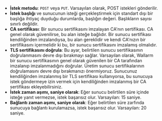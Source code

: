 * **İstek metodu**: `POST` veya `PUT`. Varsayılan olarak, POST istekleri gönderilir.
* **İstek başlığı** ve sunucunun isteği gerçekleştirmek için standart dışı bir başlığa ihtiyaç duyduğu durumlarda, başlığın değeri. Başlıkların sayısı sınırlı değildir.
* **CA sertifikası**: Bir sunucu sertifikasını imzalayan CA'nın sertifikası. CA genel olarak güvenilirse, bu alan isteğe bağlıdır. Bir sunucu sertifikası kendiliğinden imzalandıysa, bu alan gereklidir ve kendi CA'nızın bir sertifikasını içermelidir ki bu, bir sunucu sertifikasını imzalamış olmalıdır.
* **TLS sertifikasını doğrula**: Bu ayar, belirtilen sunucu sertifikasının doğrulanmasını devre dışı bırakmayı sağlar. Varsayılan olarak, Wallarm bir sunucu sertifikasının genel olarak güvenilen bir CA tarafından imzalanıp imzalanmadığını doğrular. Üretim sunucu sertifikalarının doğrulamasını devre dışı bırakmanızı önermiyoruz. Sunucunuz kendiliğinden imzalanmış bir TLS sertifikası kullanıyorsa, bu sunucuya istek göndermeye izin vermek için kendiliğinden imzalanmış bir CA sertifikası ekleyebilirsiniz.
* **İstek zaman aşımı, saniye olarak**: Eğer sunucu belirtilen süre içinde isteğe yanıt vermezse, istek başarısız olur. Varsayılan: 15 saniye.
* **Bağlantı zaman aşımı, saniye olarak**: Eğer belirtilen süre zarfında sunucuya bağlantı kurulamazsa, istek başarısız olur. Varsayılan: 20 saniye.